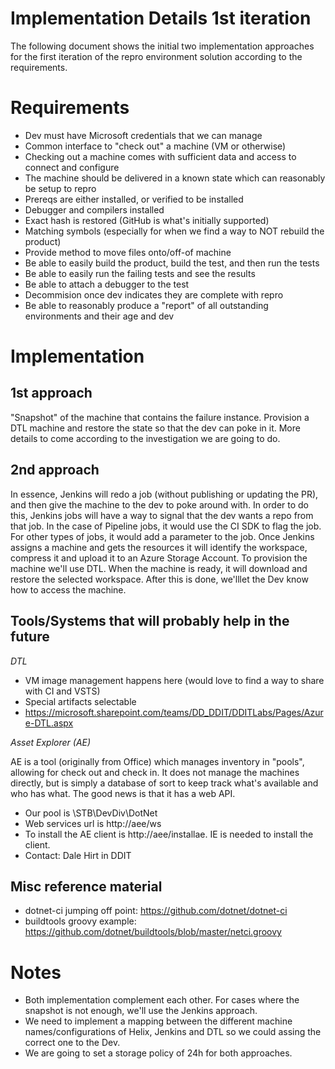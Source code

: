 # Implementation Details 1st iteration
The following document shows the initial two implementation approaches for the first iteration of the repro environment solution according to the requirements.

# Requirements
- Dev must have Microsoft credentials that we can manage
- Common interface to "check out" a machine (VM or otherwise)
- Checking out a machine comes with sufficient data and access to connect and configure 
- The machine should be delivered in a known state which can reasonably be setup to repro
- Prereqs are either installed, or verified to be installed
- Debugger and compilers installed
- Exact hash is restored (GitHub is what's initially supported)
- Matching symbols (especially for when we find a way to NOT rebuild the product)
- Provide method to move files onto/off-of machine
- Be able to easily build the product, build the test, and then run the tests
- Be able to easily run the failing tests and see the results
- Be able to attach a debugger to the test
- Decommision once dev indicates they are complete with repro
- Be able to reasonably produce a "report" of all outstanding environments and their age and dev

# Implementation 

## 1st approach
"Snapshot" of the machine that contains the failure instance. Provision a DTL machine and restore the state so that the dev can poke in it.
More details to come according to the investigation we are going to do.

## 2nd approach
In essence, Jenkins will redo a job (without publishing or updating the PR), and then give the machine to the dev to poke around with. 
In order to do this, Jenkins jobs will have a way to signal that the dev wants a repo from that job. In the case of Pipeline jobs, it would use the CI SDK to flag the job.
For other types of jobs, it would add a parameter to the job.
Once Jenkins assigns a machine and gets the resources it will identify the workspace, compress it and upload it to an Azure Storage Account.
To provision the machine we'll use DTL. When the machine is ready, it will download and restore the selected workspace.
After this is done, we'lllet the Dev know how to access the machine.

## Tools/Systems that will probably help in the future
*DTL*
- VM image management happens here (would love to find a way to share with CI and VSTS)
- Special artifacts selectable
- https://microsoft.sharepoint.com/teams/DD_DDIT/DDITLabs/Pages/Azure-DTL.aspx

*Asset Explorer (AE)*

AE is a tool (originally from Office) which manages inventory in "pools", allowing for check out and check in.  It does not manage the machines directly, but is simply a database of sort to keep track what's available and who has what.  The good news is that it has a web API.

- Our pool is \STB\DevDiv\DotNet
- Web services url is http://aee/ws
- To install the AE client is http://aee/installae.  IE is needed to install the client.
- Contact: Dale Hirt in DDIT

## Misc reference material
- dotnet-ci jumping off point: https://github.com/dotnet/dotnet-ci
- buildtools groovy example: https://github.com/dotnet/buildtools/blob/master/netci.groovy 

# Notes
- Both implementation complement each other. For cases where the snapshot is not enough, we'll use the Jenkins approach.
- We need to implement a mapping between the different machine names/configurations of Helix, Jenkins and DTL so we could assing the correct one to the Dev.
- We are going to set a storage policy of 24h for both approaches.

